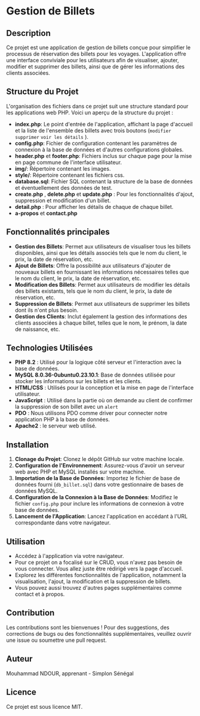 # Gestion de Billets

## Description

Ce projet est une application de gestion de billets conçue pour simplifier le processus de réservation des billets pour les voyages. L'application offre une interface conviviale pour les utilisateurs afin de visualiser, ajouter, modifier et supprimer des billets, ainsi que de gérer les informations des clients associées.

## Structure du Projet

L'organisation des fichiers dans ce projet suit une structure standard pour les applications web PHP. Voici un aperçu de la structure du projet :

- **index.php**: Le point d'entrée de l'application, affichant la page d'accueil et la liste de l'ensemble des billets avec trois boutons (`modifier` `supprimer` `voir les détails` ).
- **config.php**: Fichier de configuration contenant les paramètres de connexion à la base de données et d'autres configurations globales.
- **header.php** et **footer.php**: Fichiers inclus sur chaque page pour la mise en page commune de l'interface utilisateur.
- **img/**: Répertoire contenant les images.
- **style/**: Répertoire contenant les fichiers css.
- **database.sql**: Fichier SQL contenant la structure de la base de données et éventuellement des données de test.
- **create.php** , **delete.php** et **update.php** : Pour les fonctionnalités d'ajout, suppression et modification d'un billet.
- **detail.php** : Pour afficher les détails de chaque de chaque billet.
- **a-propos** et **contact.php**

## Fonctionnalités principales

- **Gestion des Billets**: Permet aux utilisateurs de visualiser tous les billets disponibles, ainsi que les détails associés tels que le nom du client, le prix, la date de réservation, etc.
- **Ajout de Billets**: Offre la possibilité aux utilisateurs d'ajouter de nouveaux billets en fournissant les informations nécessaires telles que le nom du client, le prix, la date de réservation, etc.
- **Modification des Billets**: Permet aux utilisateurs de modifier les détails des billets existants, tels que le nom du client, le prix, la date de réservation, etc.
- **Suppression de Billets**: Permet aux utilisateurs de supprimer les billets dont ils n'ont plus besoin.
- **Gestion des Clients**: Inclut également la gestion des informations des clients associées à chaque billet, telles que le nom, le prénom, la date de naissance, etc.

## Technologies Utilisées

- **PHP 8.2** : Utilisé pour la logique côté serveur et l'interaction avec la base de données.
- **MySQL 8.0.36-0ubuntu0.23.10.1**: Base de données utilisée pour stocker les informations sur les billets et les clients.
- **HTML/CSS** : Utilisés pour la conception et la mise en page de l'interface utilisateur.
- **JavaScript** : Utilisé dans la partie où on demande au client de confirmer la suppression de son billet avec un `alert`
- **PDO** : Nous utilisons PDO comme driver pour connecter notre application PHP à la base de données.
- **Apache2** : le serveur web utilisé.

## Installation

1. **Clonage du Projet**: Clonez le dépôt GitHub sur votre machine locale.
2. **Configuration de l'Environnement**: Assurez-vous d'avoir un serveur web avec PHP et MySQL installés sur votre machine.
3. **Importation de la Base de Données**: Importez le fichier de base de données fourni (`db_billet.sql`) dans votre gestionnaire de bases de données MySQL.
4. **Configuration de la Connexion à la Base de Données**: Modifiez le fichier `config.php` pour inclure les informations de connexion à votre base de données.
5. **Lancement de l'Application**: Lancez l'application en accédant à l'URL correspondante dans votre navigateur.

## Utilisation

- Accédez à l'application via votre navigateur.
- Pour ce projet on a focalisé sur le CRUD, vous n'avez pas besoin de vous connecter. Vous allez juste être rédirigé vers la page d'accueil.
- Explorez les différentes fonctionnalités de l'application, notamment la visualisation, l'ajout, la modification et la suppression de billets.
- Vous pouvez aussi trouvez d'autres pages supplémentaires comme contact et à propos.

## Contribution

Les contributions sont les bienvenues ! Pour des suggestions, des corrections de bugs ou des fonctionnalités supplémentaires, veuillez ouvrir une issue ou soumettre une pull request.

## Auteur

Mouhammad NDOUR, apprenant - Simplon Sénégal

## Licence

Ce projet est sous licence MIT.
